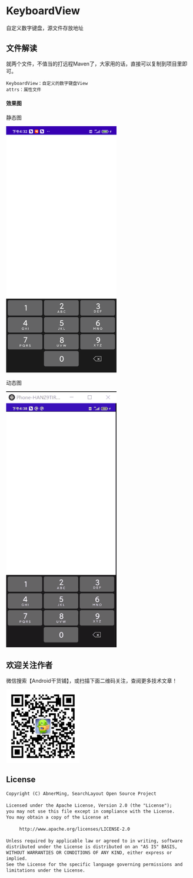 # KeyboardView
自定义数字键盘，源文件存放地址

## 文件解读
就两个文件，不值当的打远程Maven了，大家用的话，直接可以复制到项目里即可。

```
KeyboardView：自定义的数字键盘View
attrs：属性文件
```
#### 效果图

静态图

<img src="images/device.png" width="300px" />

动态图

<img src="images/device_key_board.gif" width="300px" />

## 欢迎关注作者

微信搜索【Android干货铺】，或扫描下面二维码关注，查阅更多技术文章！

<img src="images/abner.jpg" width="200px" />

## License

```
Copyright (C) AbnerMing, SearchLayout Open Source Project

Licensed under the Apache License, Version 2.0 (the "License");
you may not use this file except in compliance with the License.
You may obtain a copy of the License at

     http://www.apache.org/licenses/LICENSE-2.0

Unless required by applicable law or agreed to in writing, software
distributed under the License is distributed on an "AS IS" BASIS,
WITHOUT WARRANTIES OR CONDITIONS OF ANY KIND, either express or implied.
See the License for the specific language governing permissions and
limitations under the License.
```
